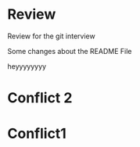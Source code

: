 # Review
Review for the git interview 




Some changes about the README File 



heyyyyyyyy


# Conflict 2 







# Conflict1 


